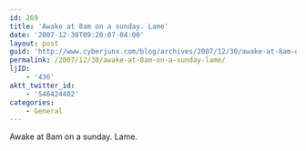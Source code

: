 ```yaml
---
id: 269
title: 'Awake at 8am on a sunday. Lame'
date: '2007-12-30T09:20:07-04:00'
layout: post
guid: 'http://www.cyberjunx.com/blog/archives/2007/12/30/awake-at-8am-on-a-sunday-lame/'
permalink: /2007/12/30/awake-at-8am-on-a-sunday-lame/
ljID:
    - '436'
aktt_twitter_id:
    - '546424402'
categories:
    - General
---
```


Awake at 8am on a sunday. Lame.